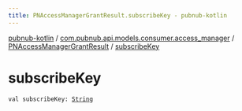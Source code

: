 ```yaml
---
title: PNAccessManagerGrantResult.subscribeKey - pubnub-kotlin
---
```


[pubnub-kotlin](../../index.html) / [com.pubnub.api.models.consumer.access_manager](../index.html) / [PNAccessManagerGrantResult](index.html) / [subscribeKey](./subscribe-key.html)

# subscribeKey

`val subscribeKey: `[`String`](https://kotlinlang.org/api/latest/jvm/stdlib/kotlin/-string/index.html)